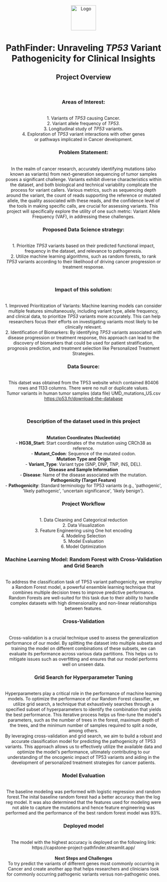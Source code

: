 <a name="readme-top"></a>
<!-- PROJECT SHIELDS -->
<br />
<div align="center">
  <a href="https://github.com/allyvaz/Capstone-project">
    <img src="https://microbenotes.com/wp-content/uploads/2023/05/Alleles.jpg" alt="Logo" width="80" height="80">
  </a>

<h1 align="center">PathFinder: Unraveling <i>TP53</i> Variant Pathogenicity for Clinical Insights</h1>

  <p align="center">
    <h2>Project Overview</h2>
  </p>
  <p>
  </p><br><h3>Areas of Interest:</h3> 
    <br/>1. Variants of <i>TP53</i> causing Cancer.
    <br/>2. Variant allele frequency of <i>TP53</i>.
    <br/>3. Longitudinal study of <i>TP53</i> variants.
    <br/>4. Exploration of <i>TP53</i> variant interactions with other genes</br> or pathways implicated in Cancer development.
  </p>
  <p align = 'justify'>
    <h3>Problem Statement: </h3>
    <br/>In the realm of cancer research, accurately identifying mutations (also known as variants) from next-generation sequencing of tumor samples poses a significant challenge. Variants exhibit diverse characteristics within the dataset, and both biological and technical variability complicate the process for variant callers. Various metrics, such as sequencing depth around the variant, the count of reads supporting the reference or mutated allele, the quality associated with these reads, and the confidence level of the tools in making specific calls, are crucial for assessing variants. This project will specifically explore the utility of one such metric: Variant Allele Frequency (VAF), in addressing these challenges.
    <br/><h3>Proposed Data Science strategy:</h3>
    <br/> 1. Prioritize <i>TP53</i> variants based on their predicted functional impact, frequency in the dataset, and relevance to pathogenesis.
    <br/>2. Utilize machine learning algorithms, such as random forests, to rank  <i>TP53</i> variants according to their likelihood of driving cancer progression or treatment response. 
  </p>
    <br/><h3>Impact of this solution:</h3>
    <br/>1. Improved Prioritization of Variants: Machine learning models can consider multiple features simultaneously, including variant type, allele frequency, and clinical data, to prioritize <i>TP53</i> variants more accurately. This can help researchers focus their efforts on investigating variants most likely to be clinically relevant.
    <br/>2. Identification of Biomarkers: By identifying <i>TP53</i> variants associated with disease progression or treatment response, this approach can lead to the discovery of biomarkers that could be used for patient stratification, prognosis prediction, and treatment selection like Personalized Treatment Strategies. 
    </br><h3>Data Source:</h3>
    </br>This datset was obtained from the TP53 website which contained 80406 rows and 1133 columns. There were no null or duplicate values.
    <br/>Tumor variants in human tumor samples (data file) UMD_mutations_US.csv  
    </br><u>https://p53.fr/download-the-database</u> 
  </p>

  <p>
    <br/><h3>Description of the dataset used in this project</h3>
    <br/><b>Mutation Coordinates (Nucleotide)</b>
    </br>- <b>HG38_Start</b>: Start coordinates of the mutation using CRCh38 as reference.
    </br>- <b>Mutant_Codon</b>: Sequence of the mutated codon.
    <br/><b>Mutation Type and Origin</b>
    </br>- <b>Variant_Type</b>: Variant type (SNP, DNP, TNP, INS, DEL).
    <br/><b>Disease and Sample Information</b>
    </br>- <b>Disease</b>: Name of the disease associated with the mutation.
    <br/><b>Pathogenicity (Target Feature)</b>
    </br>- <b>Pathogenicity</b>: Standard terminology for TP53 variants (e.g., 'pathogenic', 'likely pathogenic', 'uncertain significance', 'likely benign').
  </p>
   
  <p>
    <h3><b>Project Workflow</b></h3>
    </br>1. Data Cleaning and Categorical reduction
    </br>2. Data Visualization
    </br>3. Feature Engineering using One hot encoding
    </br>4. Modeling Selection
    </br>5. Model Evaluation
    </br>6. Model Optimization
    </br><h3>Machine Learning Model: Random Forest with Cross-Validation and Grid Search</h3>
    </br>To address the classification task of TP53 variant pathogenicity, we employ a Random Forest model, a powerful ensemble learning technique that combines multiple decision trees to improve predictive performance. Random Forests are well-suited for this task due to their ability to handle complex datasets with high dimensionality and non-linear relationships between features.
    </br><h3>Cross-Validation</h3>
    </br>Cross-validation is a crucial technique used to assess the generalization performance of our model. By splitting the dataset into multiple subsets and training the model on different combinations of these subsets, we can evaluate its performance across various data partitions. This helps us to mitigate issues such as overfitting and ensures that our model performs well on unseen data.
    </br><h3>Grid Search for Hyperparameter Tuning</h3>
    </br>Hyperparameters play a critical role in the performance of machine learning models. To optimize the performance of our Random Forest classifier, we utilize grid search, a technique that exhaustively searches through a specified subset of hyperparameters to identify the combination that yields the best performance. This iterative process helps us fine-tune the model's parameters, such as the number of trees in the forest, maximum depth of the trees, and the minimum number of samples required to split a node, among others.
    </br>By leveraging cross-validation and grid search, we aim to build a robust and accurate classification model for predicting the pathogenicity of TP53 variants. This approach allows us to effectively utilize the available data and optimize the model's performance, ultimately contributing to our understanding of the oncogenic impact of TP53 variants and aiding in the development of personalized treatment strategies for cancer patients.     
    </br><h3>Model Evaluation</h3>
    </br>The baseline modeling was performed with logistic regression and random forest.The inital baseline random forest had a better accuracy than the log reg model. It was also determined that the features used for modeling were not able to capture the mutations and hence feature engineering was performed and the performance of the best random forest model was 93%.
    </br><h3>Deployed model</h3>
    </br> The model with the highest accuracy is deployed on the following link:
    </br> https://capstone-project-pathfinder.streamlit.app/
    </br></br><b>Next Steps and Challenges</b>
    </br>To try predict the variants of different genes most commonly occurring in Cancer and create another app that helps researchers and clinicians look for commonly occurring pathogenic variants versus non-pathogenic ones.
  </p>
